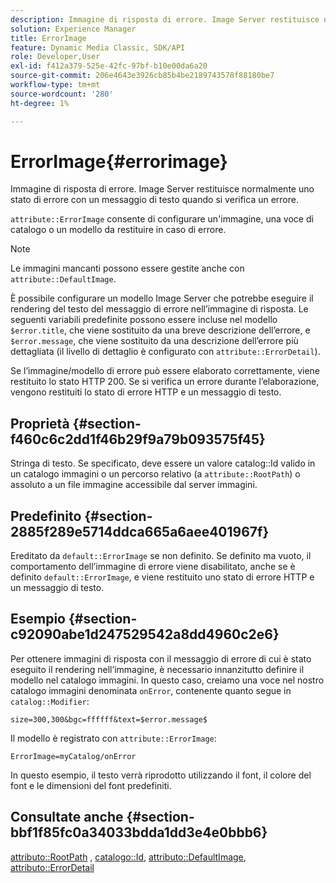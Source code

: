 ```yaml
---
description: Immagine di risposta di errore. Image Server restituisce normalmente uno stato di errore con un messaggio di testo quando si verifica un errore.
solution: Experience Manager
title: ErrorImage
feature: Dynamic Media Classic, SDK/API
role: Developer,User
exl-id: f412a379-525e-42fc-97bf-b10e00da6a20
source-git-commit: 206e4643e3926cb85b4be2189743578f88180be7
workflow-type: tm+mt
source-wordcount: '280'
ht-degree: 1%

---
```


# ErrorImage{#errorimage}

Immagine di risposta di errore. Image Server restituisce normalmente uno stato di errore con un messaggio di testo quando si verifica un errore.

`attribute::ErrorImage` consente di configurare un&#39;immagine, una voce di catalogo o un modello da restituire in caso di errore.

>[!NOTE]
>
>Le immagini mancanti possono essere gestite anche con `attribute::DefaultImage`.

È possibile configurare un modello Image Server che potrebbe eseguire il rendering del testo del messaggio di errore nell’immagine di risposta. Le seguenti variabili predefinite possono essere incluse nel modello `$error.title`, che viene sostituito da una breve descrizione dell’errore, e `$error.message`, che viene sostituito da una descrizione dell’errore più dettagliata (il livello di dettaglio è configurato con `attribute::ErrorDetail`).

Se l’immagine/modello di errore può essere elaborato correttamente, viene restituito lo stato HTTP 200. Se si verifica un errore durante l’elaborazione, vengono restituiti lo stato di errore HTTP e un messaggio di testo.

## Proprietà {#section-f460c6c2dd1f46b29f9a79b093575f45}

Stringa di testo. Se specificato, deve essere un valore catalog::Id valido in un catalogo immagini o un percorso relativo (a `attribute::RootPath`) o assoluto a un file immagine accessibile dal server immagini.

## Predefinito {#section-2885f289e5714ddca665a6aee401967f}

Ereditato da `default::ErrorImage` se non definito. Se definito ma vuoto, il comportamento dell’immagine di errore viene disabilitato, anche se è definito `default::ErrorImage`, e viene restituito uno stato di errore HTTP e un messaggio di testo.

## Esempio {#section-c92090abe1d247529542a8dd4960c2e6}

Per ottenere immagini di risposta con il messaggio di errore di cui è stato eseguito il rendering nell’immagine, è necessario innanzitutto definire il modello nel catalogo immagini. In questo caso, creiamo una voce nel nostro catalogo immagini denominata `onError`, contenente quanto segue in `catalog::Modifier`:

`size=300,300&bgc=ffffff&text=$error.message$`

Il modello è registrato con `attribute::ErrorImage`:

`ErrorImage=myCatalog/onError`

In questo esempio, il testo verrà riprodotto utilizzando il font, il colore del font e le dimensioni del font predefiniti.

## Consultate anche {#section-bbf1f85fc0a34033bdda1dd3e4e0bbb6}

[attributo::RootPath](../../../../../is-api/image-catalog/image-serving-api-ref/c-image-catalog-reference/c-attributes-reference/r-rootpath.md#reference-17d57e5967be403b8408fa7214017494) ,  [catalogo::Id](/help/aem-is-ir-api/is-api/image-catalog/image-serving-api-ref/c-image-catalog-reference/c-image-svg-data-reference/c-image-data-reference/r-id-cat.md),  [attributo::DefaultImage](../../../../../is-api/image-catalog/image-serving-api-ref/c-image-catalog-reference/c-attributes-reference/r-is-cat-defaultimage.md#reference-8e9900e129f54ed68462a3c2fc3bc433),  [attributo::ErrorDetail](../../../../../is-api/image-catalog/image-serving-api-ref/c-image-catalog-reference/c-attributes-reference/r-errordetail.md#reference-4987c8cddcba4c88960170e49cafc561)
